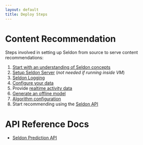 ```yaml
---
layout: default
title: Deploy Steps
---
```


# Content Recommendation

Steps involved in setting up Seldon from source to serve content recommendations:

 1. [Start with an understanding of Seldon concepts](/concepts.html)
 1. [Setup Seldon Server](/seldon-server-setup.html) (*not needed if running inside VM*)
 1. [Seldon Logging](/seldon-logging.html)
 1. [Configure your data](/item-recommendation-data.html)
 1. Provide [realtime activity data](/realtime-activity-data.html)
 1. [Generate an offline model](/offline-models.html)
 1. [Algorithm configuration](/runtime-recommendation.html)
 1. Start recommending using the [Seldon API](api.html)

# API Reference Docs

 * [Seldon Prediction API](/api.html)

